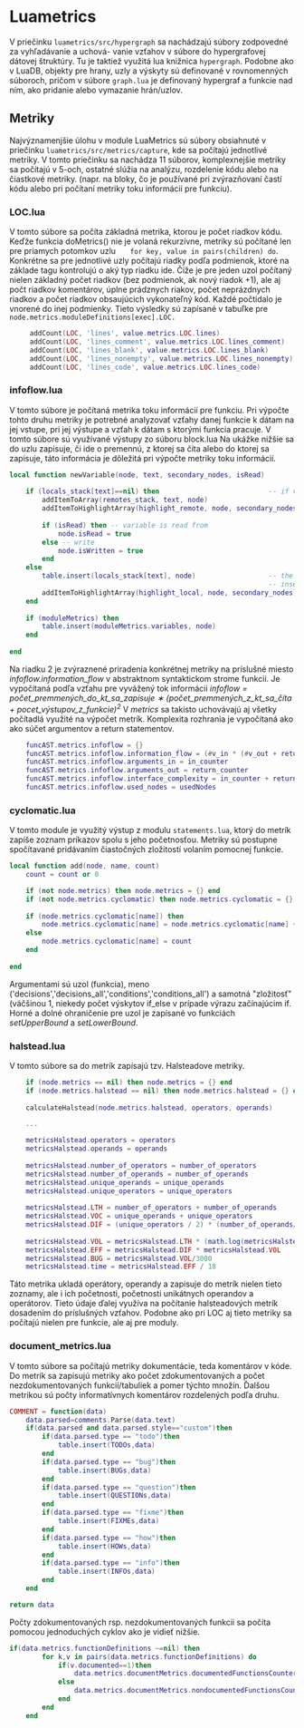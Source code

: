 # Luametrics

V priečinku `luametrics/src/hypergraph` sa nachádzajú súbory zodpovedné za vyhľadávanie a uchová-
vanie vzťahov v súbore do hypergrafovej dátovej štruktúry. Tu je taktiež využitá lua knižnica `hypergraph`. Podobne ako v LuaDB, objekty pre hrany, 
uzly a výskyty sú definované v rovnomenných súboroch, pričom v súbore `graph.lua` je definovaný hypergraf a funkcie nad ním, ako pridanie alebo vymazanie hrán/uzlov.


## Metriky

Najvýznamenjšie úlohu v module LuaMetrics sú súbory obsiahnuté v priečinku `luametrics/src/metrics/capture`, kde sa počítajú jednotlivé metriky. 
V tomto priečinku sa nachádza 11 súborov, komplexnejšie metriky sa počítajú v 5-och, ostatné slúžia na analýzu, rozdelenie kódu alebo na čiastkové metriky. (napr. na bloky, čo je používané pri zvýrazňovaní častí kódu alebo pri počítaní metriky toku informácii pre funkciu). 

### LOC.lua 

V tomto súbore sa počíta základná metrika, ktorou je počet riadkov kódu. Keďže funkcia doMetrics() nie je volaná rekurzívne, metriky sú počítané len pre priamych potomkov uzlu `   for key, value in pairs(children) do`. Konkrétne sa pre jednotlivé uzly počítajú riadky podľa podmienok, ktoré na základe tagu kontrolujú o aký typ riadku ide. Čiže je pre jeden uzol počítaný nielen základný počet riadkov (bez podmienok, ak nový riadok +1), ale aj počt riadkov komentárov, úplne prádznych riakov, počet neprázdnych riadkov a počet riadkov obsaujúcich vykonateľný kód. Každé počtídalo je vnorené do inej podmienky. Tieto výsledky sú zapísané v tabuľke pre `node.metrics.moduleDefinitions[exec].LOC.`

``` lua
     addCount(LOC, 'lines', value.metrics.LOC.lines)
     addCount(LOC, 'lines_comment', value.metrics.LOC.lines_comment)
     addCount(LOC, 'lines_blank', value.metrics.LOC.lines_blank)
     addCount(LOC, 'lines_nonempty', value.metrics.LOC.lines_nonempty)
     addCount(LOC, 'lines_code', value.metrics.LOC.lines_code)
```


### infoflow.lua

V tomto súbore je počítaná metrika toku informácií pre funkciu. Pri výpočte tohto druhu metriky je potrebné analyzovať vzťahy danej funkcie k dátam na jej
vstupe, pri jej výstupe a vzťah k dátam s ktorými funkcia pracuje. V tomto súbore sú využívané výstupy zo súboru block.lua Na ukážke nižšie sa do uzlu zapisuje, či ide o premennú, z ktorej sa číta alebo do ktorej sa zapisuje, táto informácia je dôležitá pri výpočte metriky toku informácií.
``` lua hl_lines="7 8 9 10 11"
local function newVariable(node, text, secondary_nodes, isRead)
        
    if (locals_stack[text]==nil) then                           -- if variable was not defined before - it belongs to the 'remotes' variables
        addItemToArray(remotes_stack, text, node)
        addItemToHighlightArray(highlight_remote, node, secondary_nodes)
    
        if (isRead) then -- variable is read from
            node.isRead = true
        else -- write                                           
            node.isWritten = true
        end
    else
        table.insert(locals_stack[text], node)                  -- the variable is local - table was defined before
                                                                -- insert it into the table (table holds froup of nodes corresponding to the variable with the same text)
        addItemToHighlightArray(highlight_local, node, secondary_nodes) 
    end
    
    if (moduleMetrics) then
        table.insert(moduleMetrics.variables, node)
    end
    
end

```
 Na riadku 2 je zvýraznené priradenia konkrétnej metriky na príslušné miesto *infoflow.information_flow* v abstraktnom syntaktickom strome funkcii. Je vypočítaná podľa vzťahu pre vyvážený tok informácii *infoflow = počet_premmených_do_kt_sa_zapisuje ∗ (počet_premmených_z_kt_sa_číta + pocet_výstupov_z_funkcie)<sup>2</sup>* V *metrics* sa takisto uchovávajú aj všetky počítadlá využité na výpočet metrík. Komplexita rozhrania je vypočítaná ako ako súčet argumentov a return statementov.


``` lua hl_lines="2 5"
    funcAST.metrics.infoflow = {}
    funcAST.metrics.infoflow.information_flow = (#v_in * (#v_out + return_counter))^2
    funcAST.metrics.infoflow.arguments_in = in_counter
    funcAST.metrics.infoflow.arguments_out = return_counter
    funcAST.metrics.infoflow.interface_complexity = in_counter + return_counter
    funcAST.metrics.infoflow.used_nodes = usedNodes 
```

### cyclomatic.lua

V tomto module je využitý výstup z modulu ```statements.lua```, ktorý do metrík zapíše zoznam príkazov spolu s jeho početnosťou. 
Metriky sú postupne spočítavané pridávaním čiastočných zložitostí volaním pomocnej funkcie.
``` lua
local function add(node, name, count)
    count = count or 0

    if (not node.metrics) then node.metrics = {} end
    if (not node.metrics.cyclomatic) then node.metrics.cyclomatic = {} end
    
    if (node.metrics.cyclomatic[name]) then
        node.metrics.cyclomatic[name] = node.metrics.cyclomatic[name] + count
    else
        node.metrics.cyclomatic[name] = count 
    end
    
end

```
Argumentami sú uzol (funkcia), meno ('decisions','decisions_all','conditions','conditions_all') a samotná "zložitosť" (väčšinou 1, niekedy počet výskytov if_else v prípade výrazu začínajúcim if.
Horné a dolné ohraničenie pre uzol je zapísané vo funkciách *setUpperBound* a *setLowerBound*.

### halstead.lua

V tomto súbore sa do metrík zapísajú tzv. Halsteadove metriky. 

``` lua hl_lines="4"
    if (node.metrics == nil) then node.metrics = {} end
    if (node.metrics.halstead == nil) then node.metrics.halstead = {} end
    
    calculateHalstead(node.metrics.halstead, operators, operands)

    ...

    metricsHalstead.operators = operators
    metricsHalstead.operands = operands
    
    metricsHalstead.number_of_operators = number_of_operators
    metricsHalstead.number_of_operands = number_of_operands
    metricsHalstead.unique_operands = unique_operands
    metricsHalstead.unique_operators = unique_operators
    
    metricsHalstead.LTH = number_of_operators + number_of_operands
    metricsHalstead.VOC = unique_operands + unique_operators
    metricsHalstead.DIF = (unique_operators / 2) * (number_of_operands/unique_operands)
    
    metricsHalstead.VOL = metricsHalstead.LTH * (math.log(metricsHalstead.VOC) / math.log(2) )
    metricsHalstead.EFF = metricsHalstead.DIF * metricsHalstead.VOL
    metricsHalstead.BUG = metricsHalstead.VOL/3000
    metricsHalstead.time = metricsHalstead.EFF / 18


```
Táto metrika ukladá operátory, operandy a zapisuje do metrík nielen tieto zoznamy, ale i ich početnosti, početnosti unikátnych operandov a operátorov. Tieto údaje ďalej využíva na počítanie halsteadových metrík dosadením do príslušných vzťahov. Podobne ako pri LOC aj tieto metriky sa počítajú nielen pre funkcie, ale aj pre moduly.

### document_metrics.lua

V tomto súbore sa počítajú metriky dokumentácie, teda komentárov v kóde. Do metrík sa zapisujú metriky ako počet zdokumentovaných a počet nezdokumentovaných funkcií/tabuliek a pomer týchto množín. Ďalšou metrikou sú počty informatívnych komentárov rozdelených podľa druhu. 
``` lua
COMMENT = function(data)
    data.parsed=comments.Parse(data.text)
    if(data.parsed and data.parsed.style=="custom")then
        if(data.parsed.type == "todo")then
            table.insert(TODOs,data)
        end
        if(data.parsed.type == "bug")then
            table.insert(BUGs,data)
        end
        if(data.parsed.type == "question")then
            table.insert(QUESTIONs,data)
        end
        if(data.parsed.type == "fixme")then
            table.insert(FIXMEs,data)
        end
        if(data.parsed.type == "how")then
            table.insert(HOWs,data)
        end
        if(data.parsed.type == "info")then
            table.insert(INFOs,data)
        end
    end

return data
``` 
Počty zdokumentovaných rsp. nezdokumentovaných funkcii sa počíta pomocou jednoduchých cyklov ako je vidieť nižšie. 
``` lua hl_lines="3 4 5 6"
if(data.metrics.functionDefinitions ~=nil) then
        for k,v in pairs(data.metrics.functionDefinitions) do
            if(v.documented==1)then
                data.metrics.documentMetrics.documentedFunctionsCounter = data.metrics.documentMetrics.documentedFunctionsCounter +1
            else
                data.metrics.documentMetrics.nondocumentedFunctionsCounter = data.metrics.documentMetrics.nondocumentedFunctionsCounter +1
            end
        end
    end
```
